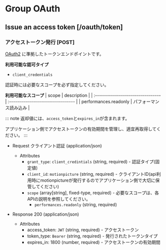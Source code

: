 # Group OAuth

## Issue an access token [/oauth/token]

### アクセストークン発行 [POST]
[OAuth2](https://tools.ietf.org/html/rfc6749) に準拠したトークンエンドポイントです。

**利用可能な認可タイプ**

+ `client_credentials`

認証時には必要なスコープを必ず指定してください。

**利用可能なスコープ**
| scope                              | description                        |
| :--------------------------------- | :--------------------------------- |
| performances.readonly              | パフォーマンス読み込み               |

::: note
返却値には、`access_token`と`expires_in`が含まれます。

アプリケーション側でアクセストークンの有効期間を管理し、適宜再取得してください。
:::

+ Request クライアント認証 (application/json)
    + Attributes
        + `grant_type`: `client_credintials` (string, required) - 認証タイプ(固定値)
        + `client_id`: `motionpicture` (string, required) - クライアントID(api利用時にmotionpictureが発行するのでアプリケーション側で大切に保管してください)
        + `scope` (array[string], fixed-type, required) - 必要なスコープは、各APIの説明を参照してください。
            + `performances.readonly` (string, required)

+ Response 200 (application/json)
    + Attributes
        + access_token: `JWT` (string, required) - アクセストークン
        + token_type: `Bearer` (string, required) - 発行されたトークンタイプ
        + expires_in: 1800 (number, required) - アクセストークンの有効期間

<!-- include(../response/400.md) -->
